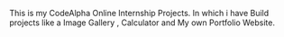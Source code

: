 This is my CodeAlpha Online Internship Projects.
In which i have Build projects like a Image Gallery , Calculator and My own Portfolio Website.
